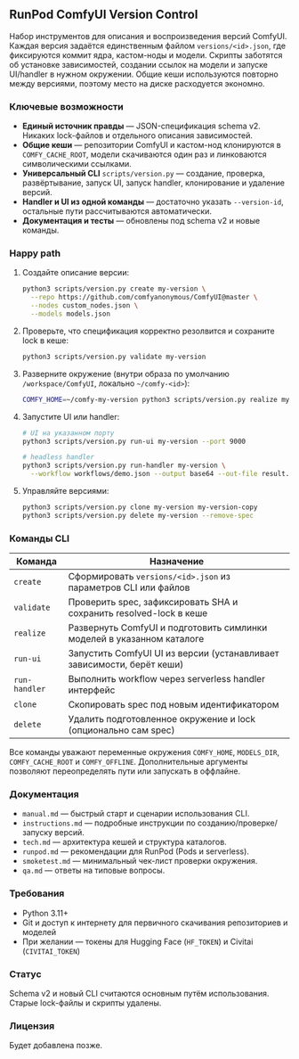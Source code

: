 ## RunPod ComfyUI Version Control

Набор инструментов для описания и воспроизведения версий ComfyUI. Каждая версия задаётся единственным файлом `versions/<id>.json`, где фиксируются коммит ядра, кастом-ноды и модели. Скрипты заботятся об установке зависимостей, создании ссылок на модели и запуске UI/handler в нужном окружении. Общие кеши используются повторно между версиями, поэтому место на диске расходуется экономно.

### Ключевые возможности

-   **Единый источник правды** — JSON-спецификация schema v2. Никаких lock-файлов и отдельного описания зависимостей.
-   **Общие кеши** — репозитории ComfyUI и кастом-нод клонируются в `COMFY_CACHE_ROOT`, модели скачиваются один раз и линковаются символическими ссылками.
-   **Универсальный CLI** `scripts/version.py` — создание, проверка, развёртывание, запуск UI, запуск handler, клонирование и удаление версий.
-   **Handler и UI из одной команды** — достаточно указать `--version-id`, остальные пути рассчитываются автоматически.
-   **Документация и тесты** — обновлены под schema v2 и новые команды.

### Happy path

1. Создайте описание версии:

    ```bash
    python3 scripts/version.py create my-version \
      --repo https://github.com/comfyanonymous/ComfyUI@master \
      --nodes custom_nodes.json \
      --models models.json
    ```

2. Проверьте, что спецификация корректно резолвится и сохраните lock в кеше:

    ```bash
    python3 scripts/version.py validate my-version
    ```

3. Разверните окружение (внутри образа по умолчанию `/workspace/ComfyUI`, локально `~/comfy-<id>`):

    ```bash
    COMFY_HOME=~/comfy-my-version python3 scripts/version.py realize my-version
    ```

4. Запустите UI или handler:

    ```bash
    # UI на указанном порту
    python3 scripts/version.py run-ui my-version --port 9000

    # headless handler
    python3 scripts/version.py run-handler my-version \
      --workflow workflows/demo.json --output base64 --out-file result.b64
    ```

5. Управляйте версиями:

    ```bash
    python3 scripts/version.py clone my-version my-version-copy
    python3 scripts/version.py delete my-version --remove-spec
    ```

### Команды CLI

| Команда       | Назначение                                                             |
| ------------- | ---------------------------------------------------------------------- |
| `create`      | Сформировать `versions/<id>.json` из параметров CLI или файлов         |
| `validate`    | Проверить spec, зафиксировать SHA и сохранить resolved-lock в кеше     |
| `realize`     | Развернуть ComfyUI и подготовить симлинки моделей в указанном каталоге |
| `run-ui`      | Запустить ComfyUI UI из версии (устанавливает зависимости, берёт кеши) |
| `run-handler` | Выполнить workflow через serverless handler интерфейс                  |
| `clone`       | Скопировать spec под новым идентификатором                             |
| `delete`      | Удалить подготовленное окружение и lock (опционально сам spec)         |

Все команды уважают переменные окружения `COMFY_HOME`, `MODELS_DIR`, `COMFY_CACHE_ROOT` и `COMFY_OFFLINE`. Дополнительные аргументы позволяют переопределять пути или запускать в оффлайне.

### Документация

-   `manual.md` — быстрый старт и сценарии использования CLI.
-   `instructions.md` — подробные инструкции по созданию/проверке/запуску версий.
-   `tech.md` — архитектура кешей и структура каталогов.
-   `runpod.md` — рекомендации для RunPod (Pods и serverless).
-   `smoketest.md` — минимальный чек-лист проверки окружения.
-   `qa.md` — ответы на типовые вопросы.

### Требования

-   Python 3.11+
-   Git и доступ к интернету для первичного скачивания репозиториев и моделей
-   При желании — токены для Hugging Face (`HF_TOKEN`) и Civitai (`CIVITAI_TOKEN`)

### Статус

Schema v2 и новый CLI считаются основным путём использования. Старые lock-файлы и скрипты удалены.

### Лицензия

Будет добавлена позже.
